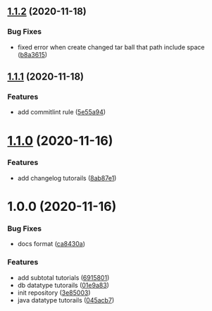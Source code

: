 ## [1.1.2](https://github.com/simahao/lily/compare/v1.1.1...v1.1.2) (2020-11-18)


### Bug Fixes

* fixed error when create changed tar ball that path include space ([b8a3615](https://github.com/simahao/lily/commit/b8a36159b99796f5405ff379087d6a8097ce4e98))



## [1.1.1](https://github.com/simahao/lily/compare/v1.1.0...v1.1.1) (2020-11-18)


### Features

* add commitlint rule ([5e55a94](https://github.com/simahao/lily/commit/5e55a9463e2c45ee745930b0f99752f3a47c5c79))



# [1.1.0](https://github.com/simahao/lily/compare/v1.0.0...v1.1.0) (2020-11-16)


### Features

* add changelog tutorails ([8ab87e1](https://github.com/simahao/lily/commit/8ab87e1eee9027888f238e06a83bb8faae7cf3e6))



# 1.0.0 (2020-11-16)


### Bug Fixes

* docs format ([ca8430a](https://github.com/simahao/lily/commit/ca8430a7e4702a0e3c4a7aa854b9af75ecc49c13))


### Features

* add subtotal tutorials ([6915801](https://github.com/simahao/lily/commit/691580174c78b96a436995be0e0c0678ef8cf63e))
* db datatype tutorails ([01e9a83](https://github.com/simahao/lily/commit/01e9a8361f5ee298517cea56cde46941d5c776d6))
* init repository ([3e85003](https://github.com/simahao/lily/commit/3e85003e660f773e79042b7043a114c02fb172d7))
* java datatype tutorails ([045acb7](https://github.com/simahao/lily/commit/045acb70b0aa5ed989c76089c3066a72c16189b8))



